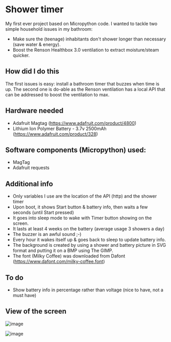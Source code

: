 # Shower timer

My first ever project based on Micropython code. I wanted to tackle two simple household issues in my bathroom:

- Make sure the (teenage) inhabitants don't shower longer than necessary (save water & energy).
- Boost the Renson Healthbox 3.0 ventilation to extract moisture/steam quicker.

## How did I do this

The first issues is easy: install a bathroom timer that buzzes when time is up. 
The second one is do-able as the Renson ventilation has a local API that can be addressed to boost the ventilation to max.

## Hardware needed
- Adafruit Magtag (https://www.adafruit.com/product/4800)
- Lithium Ion Polymer Battery - 3.7v 2500mAh (https://www.adafruit.com/product/328)

## Software components (Micropython) used:
- MagTag
- Adafruit requests

## Additional info
- Only variables I use are the location of the API (http) and the shower timer
- Upon boot, it shows Start button & battery info, then waits a few seconds (until Start pressed) 
- It goes into sleep mode to wake with Timer button showing on the screen.
- It lasts at least 4 weeks on the battery (average usage 3 showers a day)
- The buzzer is an awful sound ;-)
- Every hour it wakes itself up & goes back to sleep to update battery info.
- The background is created by using a shower and battery picture in SVG format and putting it on a BMP using The GIMP.
- The font (Milky Coffee) was downloaded from Dafont (https://www.dafont.com/milky-coffee.font)

## To do
- Show battery info in percentage rather than voltage (nice to have, not a must have)

## View of the screen
![image](https://user-images.githubusercontent.com/56874881/236297336-9778e942-afdc-46d6-ad88-7fa116d62baf.png)

![image](https://user-images.githubusercontent.com/56874881/236297417-facdfeac-4e7f-47f5-8b5e-36660251a6e0.png)
